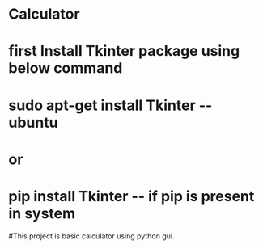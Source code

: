 # Calculator

# first Install Tkinter package using below command
# sudo apt-get install Tkinter  -- ubuntu
   # or
# pip install Tkinter   -- if pip is present in system


#This project is basic calculator using python gui.  
